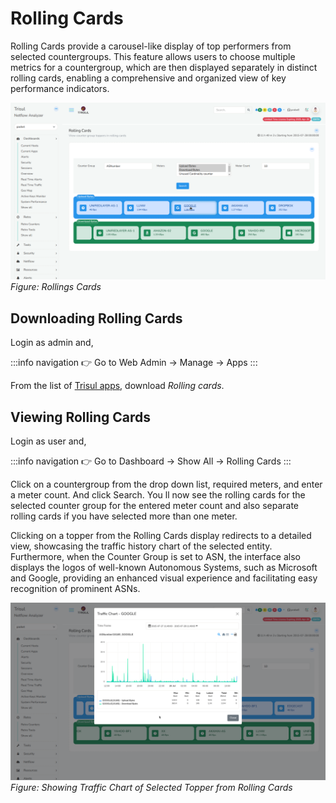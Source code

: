# Rolling Cards

Rolling Cards provide a carousel-like display of top performers from selected countergroups. This feature allows users to choose multiple metrics for a countergroup, which are then displayed separately in distinct rolling cards, enabling a comprehensive and organized view of key performance indicators.


![](images/rollingcards.png)  
*Figure: Rollings Cards* 

## Downloading Rolling Cards

Login as admin and,

:::info navigation
:point_right: Go to Web Admin &rarr; Manage &rarr; Apps
:::

From the list of [Trisul apps](docs/ag/webadmin/apps), download *Rolling cards*.

## Viewing Rolling Cards

Login as user and,

:::info navigation
:point_right: Go to Dashboard &rarr; Show All &rarr; Rolling Cards
:::

Click on a countergroup from the drop down list, required meters, and enter a meter count. And click Search. You ll now see the rolling cards for the selected counter group for the entered meter count and also separate rolling cards if you have selected more than one meter.

Clicking on a topper from the Rolling Cards display redirects to a detailed view, showcasing the traffic history chart of the selected entity. Furthermore, when the Counter Group is set to ASN, the interface also displays the logos of well-known Autonomous Systems, such as Microsoft and Google, providing an enhanced visual experience and facilitating easy recognition of prominent ASNs.

![](images/rollingcards_trafficchart.png)  
*Figure: Showing Traffic Chart of Selected Topper from Rolling Cards*

